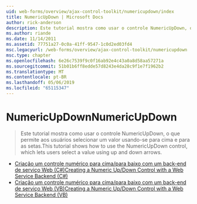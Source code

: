 ```yaml
---
uid: web-forms/overview/ajax-control-toolkit/numericupdown/index
title: NumericUpDown | Microsoft Docs
author: rick-anderson
description: Este tutorial mostra como usar o controle NumericUpDown, o que permite aos usuários selecionar um valor usando-se para cima e para as setas.
ms.author: riande
ms.date: 11/14/2011
ms.assetid: 77751a27-0c0a-41ff-9547-1c0d2ed03fd4
msc.legacyurl: /web-forms/overview/ajax-control-toolkit/numericupdown
msc.type: chapter
ms.openlocfilehash: 6e26c7539f9c0f16ab92e4c43a0a8d58aa57271a
ms.sourcegitcommit: 51b01b6ff8edde57d8243e4da28c9f1e7f1962b2
ms.translationtype: MT
ms.contentlocale: pt-BR
ms.lasthandoff: 05/06/2019
ms.locfileid: "65115347"
---
```

# <a name="numericupdown"></a><span data-ttu-id="0a9d4-103">NumericUpDown</span><span class="sxs-lookup"><span data-stu-id="0a9d4-103">NumericUpDown</span></span>

> <span data-ttu-id="0a9d4-104">Este tutorial mostra como usar o controle NumericUpDown, o que permite aos usuários selecionar um valor usando-se para cima e para as setas.</span><span class="sxs-lookup"><span data-stu-id="0a9d4-104">This tutorial shows how to use the NumericUpDown control, which lets users select a value using up and down arrows.</span></span>

- [<span data-ttu-id="0a9d4-105">Criação um controle numérico para cima/para baixo com um back-end de serviço Web (C#)</span><span class="sxs-lookup"><span data-stu-id="0a9d4-105">Creating a Numeric Up/Down Control with a Web Service Backend (C#)</span></span>](creating-a-numeric-up-down-control-with-a-web-service-backend-cs.md)
- [<span data-ttu-id="0a9d4-106">Criação um controle numérico para cima/para baixo com um back-end de serviço Web (VB)</span><span class="sxs-lookup"><span data-stu-id="0a9d4-106">Creating a Numeric Up/Down Control with a Web Service Backend (VB)</span></span>](creating-a-numeric-up-down-control-with-a-web-service-backend-vb.md)

